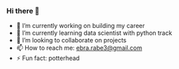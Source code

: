### Hi there 👋
- 🔭 I’m currently working on building my career
- 🌱 I’m currently learning data scientist with python track
- 👯 I’m looking to collaborate on projects
- 📫 How to reach me: ebra.rabe3@gmail.com
- ⚡ Fun fact: potterhead

<!--
**NeTrOn404/NeTrOn404** is a ✨ _special_ ✨ repository because its `README.md` (this file) appears on your GitHub profile.

Here are some ideas to get you started:


-->
